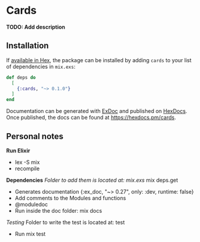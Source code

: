 # Cards

**TODO: Add description**

## Installation

If [available in Hex](https://hex.pm/docs/publish), the package can be installed
by adding `cards` to your list of dependencies in `mix.exs`:

```elixir
def deps do
  [
    {:cards, "~> 0.1.0"}
  ]
end
```

Documentation can be generated with [ExDoc](https://github.com/elixir-lang/ex_doc)
and published on [HexDocs](https://hexdocs.pm). Once published, the docs can
be found at <https://hexdocs.pm/cards>.

## Personal notes

**Run Elixir**
- Iex -S mix
- recompile

**Dependencies**
*Folder to add them is located at: mix.exs*
mix deps.get
- Generates documentation {:ex_doc, "~> 0.27", only: :dev, runtime: false}
- Add comments to the Modules and functions
- @moduledoc
- Run inside the doc folder: mix docs

*Testing*
Folder to write the test is located at: test
- Run mix test